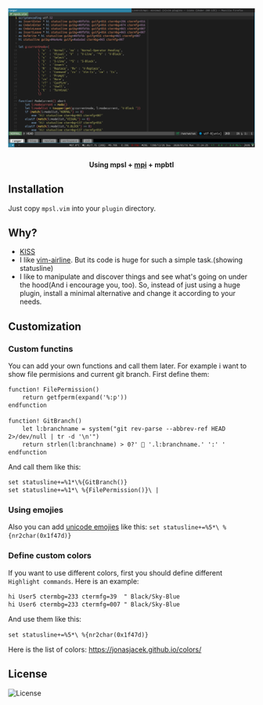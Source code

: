 <h1 align="center">
	<img width="900" src="./screenshot.png" alt="mpsl">
    <br/>
    <h4 align="center">Using mpsl + <a href="https://github.com/LinArcX/mpi">mpi</a> + mpbtl</h4>
</h1>

## Installation
Just copy `mpsl.vim` into your `plugin` directory.

## Why?
- [KISS](https://en.wikipedia.org/wiki/KISS_principle)
- I like [vim-airline](https://github.com/vim-airline/vim-airline). But its code is huge for such a simple task.(showing statusline)
- I like to manipulate and discover things and see what's going on under the hood(And i encourage you, too). So, instead of just using a huge plugin, install a minimal alternative and change it according to your needs.

## Customization
### Custom functins
You can add your own functions and call them later. For example i want to show file permisions and current git branch. First define them:

```
function! FilePermission()
    return getfperm(expand('%:p'))
endfunction

function! GitBranch()
    let l:branchname = system("git rev-parse --abbrev-ref HEAD 2>/dev/null | tr -d '\n'")
    return strlen(l:branchname) > 0?'  '.l:branchname.' ':' '
endfunction
```

And call them like this:
```
set statusline+=%1*\%{GitBranch()}
set statusline+=%1*\ %{FilePermission()}\ |
```

### Using emojies
Also you can add [unicode emojies](https://en.wikipedia.org/wiki/Template:Emoji_(Unicode_block)) like this:
`set statusline+=%5*\ %{nr2char(0x1f47d)}`


### Define custom colors
If you want to use different colors, first you should define different `Highlight commands`. Here is an example:
```
hi User5 ctermbg=233 ctermfg=39  " Black/Sky-Blue
hi User6 ctermbg=233 ctermfg=007 " Black/Sky-Blue
```
And use them like this:

`set statusline+=%5*\ %{nr2char(0x1f47d)}`

Here is the list of colors: https://jonasjacek.github.io/colors/

## License
![License](https://img.shields.io/github/license/LinArcX/mpsl.svg)
